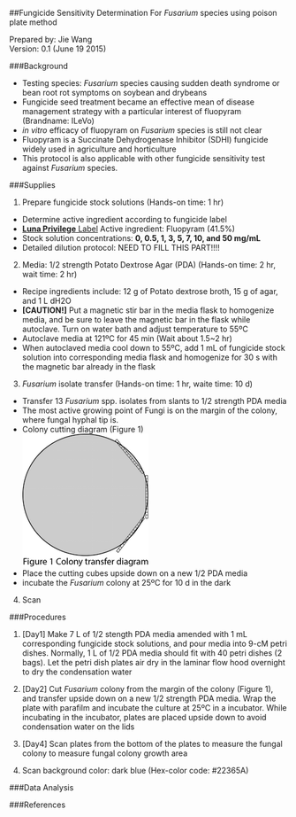 
##Fungicide Sensitivity Determination For *Fusarium* species using poison plate method

Prepared by: Jie Wang  
Version: 0.1 (June 19 2015)

###Background
- Testing species: *Fusarium* species causing sudden death syndrome or bean
    root rot symptoms on soybean and drybeans
- Fungicide seed treatment became an effective mean of disease management
    strategy with a particular interest of fluopyram (Brandname: ILeVo)
- *in vitro* efficacy of fluopyram on *Fusarium* species is still not clear
- Fluopyram is a Succinate Dehydrogenase Inhibitor (SDHI) fungicide widely used
    in agriculture and horticulture
- This protocol is also applicable with other fungicide sensitivity test
    against *Fusarium* species.

###Supplies
1. Prepare fungicide stock solutions (Hands-on time: 1 hr)  
  - Determine active ingredient according to fungicide label
  - [**Luna Privilege** Label](http://www.agrian.com/pdfs/Luna_Privilege_Label2.pdf)
    Active ingredient: Fluopyram (41.5%)
  - Stock solution concentrations: **0, 0.5, 1, 3, 5, 7, 10, and 50 mg/mL**
  - Detailed dilution protocol: NEED TO FILL THIS PART!!!!
2. Media: 1/2 strength Potato Dextrose Agar (PDA) (Hands-on time: 2 hr, wait time: 2 hr)
  - Recipe ingredients include: 12 g of Potato dextrose broth, 15 g of agar,
    and 1 L dH2O
  - **[CAUTION!]** Put a magnetic stir bar in the media flask to homogenize media,
    and be sure to leave the magnetic bar in the flask while autoclave. Turn on
    water bath and adjust temperature to 55ºC
  - Autoclave media at 121ºC for 45 min (Wait about 1.5~2 hr)
  - When autoclaved media cool down to 55ºC, add 1 mL of fungicide stock solution
    into corresponding media flask and homogenize for 30 s with the magnetic
    bar already in the flask
3. *Fusarium* isolate transfer (Hands-on time: 1 hr, waite time: 10 d)
  - Transfer 13 *Fusarium* spp. isolates from slants to 1/2 strength PDA media
  - The most active growing point of Fungi is on the margin of the colony,
    where fungal hyphal tip is.  
  - Colony cutting diagram (Figure 1)  
  ![Colony cutting](/img/Colony_Cubes.png)
  - Place the cutting cubes upside down on a new 1/2 PDA media
  - incubate the *Fusarium* colony at 25ºC for 10 d in the dark
4. Scan


###Procedures
1. [Day1] Make 7 L of 1/2 stength PDA media amended with 1 mL corresponding fungicide
   stock solutions, and pour media into 9-cM petri dishes. Normally, 1 L of 1/2
   PDA media should fit with 40 petri dishes (2 bags). Let the petri dish plates
   air dry in the laminar flow hood overnight to dry the condensation water
2. [Day2] Cut *Fusarium* colony from the margin of the colony (Figure 1), and transfer
   upside down on a new 1/2 strength PDA media. Wrap the plate with parafilm and
   incubate the culture at 25ºC in a incubator. While incubating in the incubator,
   plates are placed upside down to avoid condensation water on the lids
3. [Day4] Scan plates from the bottom of the plates to measure the fungal colony
   to measure fungal colony growth area

3. Scan background color: dark blue (Hex-color code: #22365A)


###Data Analysis



###References
